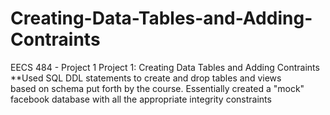 # Creating-Data-Tables-and-Adding-Contraints
EECS 484 - Project 1
Project 1: Creating Data Tables and Adding Contraints <br />
**Used SQL DDL statements to create and drop tables and views <br />
based on schema put forth by the course. Essentially created a "mock" <br />
facebook database with all the appropriate integrity constraints <br />
